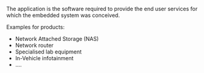The application is the software required to provide the end user services for which the embedded system was conceived.

Examples for products:
- Network Attached Storage (NAS)
- Network router
- Specialised lab equipment
- In-Vehicle infotainment
- ....